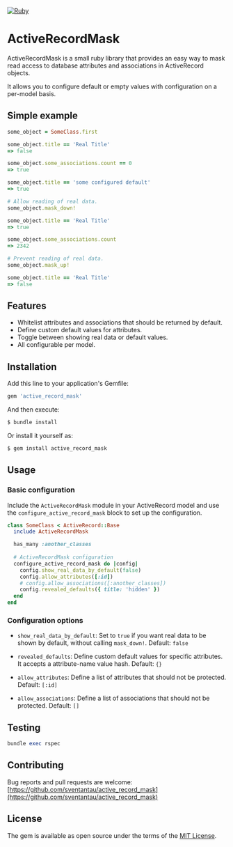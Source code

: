 [![Ruby](https://github.com/sventantau/active_record_mask/actions/workflows/ruby.yml/badge.svg)](https://github.com/sventantau/active_record_mask/actions/workflows/ruby.yml)


# ActiveRecordMask

ActiveRecordMask is a small ruby library that provides an easy way to mask read access to database attributes and associations in ActiveRecord objects. 

It allows you to configure default or empty values with configuration on a per-model basis.

## Simple example

```ruby
some_object = SomeClass.first

some_object.title == 'Real Title'
=> false

some_object.some_associations.count == 0
=> true

some_object.title == 'some configured default'
=> true

# Allow reading of real data.
some_object.mask_down!

some_object.title == 'Real Title'
=> true

some_object.some_associations.count
=> 2342

# Prevent reading of real data.
some_object.mask_up!

some_object.title == 'Real Title'
=> false

```

## Features

- Whitelist attributes and associations that should be returned by default.
- Define custom default values for attributes.
- Toggle between showing real data or default values.
- All configurable per model.

## Installation

Add this line to your application's Gemfile:

```ruby
gem 'active_record_mask'
```

And then execute:

```bash
$ bundle install
```

Or install it yourself as:

```bash
$ gem install active_record_mask
```

## Usage

### Basic configuration

Include the `ActiveRecordMask` module in your ActiveRecord model and use the `configure_active_record_mask` block to set up the configuration.

```ruby
class SomeClass < ActiveRecord::Base
  include ActiveRecordMask

  has_many :another_classes
  
  # ActiveRecordMask configuration
  configure_active_record_mask do |config|
    config.show_real_data_by_default(false)
    config.allow_attributes([:id])
    # config.allow_associations([:another_classes])
    config.revealed_defaults({ title: 'hidden' })
  end
end
```



### Configuration options

- `show_real_data_by_default`: Set to `true` if you want real data to be shown by default, without calling `mask_down!`. Default: `false`

- `revealed_defaults`: Define custom default values for specific attributes. It accepts a attribute-name value hash. Default: `{}`

- `allow_attributes`: Define a list of attributes that should not be protected. Default: `[:id]`

- `allow_associations`: Define a list of associations that should not be protected. Default: `[]`

## Testing
```ruby
bundle exec rspec
```

## Contributing

Bug reports and pull requests are welcome: [https://github.com/sventantau/active_record_mask](https://github.com/sventantau/active_record_mask)

## License

The gem is available as open source under the terms of the [MIT License](https://opensource.org/licenses/MIT).
